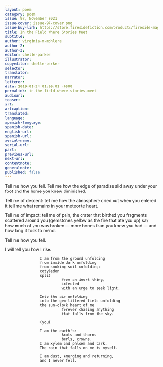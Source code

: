 ```yaml
---
layout: poem
category: poem
issue: 97, November 2021
issue-cover: issue-97-cover.png
issue-buy-link: https://store.firesidefiction.com/products/fireside-magazine-issue-97-november-2021
title: In the Field Where Stories Meet
subtitle:
author: virginia-m-mohlere
author-2:
author-3:
editor: chelle-parker
illustrator:
copyeditor: chelle-parker
selector:
translator:
narrator:
letterer:
date: 2019-01-24 01:00:01 -0500
permalink: in-the-field-where-stories-meet
audiourl:
teaser:
art:
artcaption:
translated:
language:
spanish-language:
spanish-date:
english-url:
spanish-url:
serial-name:
serial-url:
part:
previous-url:
next-url:
contentnote:
generalnote:
published: false
---
```


Tell me how you fell.
Tell me
          how the edge of paradise
          slid away under your foot
          and the home you knew
          diminished.

Tell me of descent:
tell me
          how the atmosphere cried out when you entered it
tell me
          what remains in your meteorite heart.

Tell me of impact:
          tell me of pain,
          the crater that birthed you
          fragments scattered around you
          (gemstones yellow as the fire that ate you up)
say
how much of you was broken —
          more bones than you knew you had —
and how long it took to mend.

Tell me how you fell.

I will tell you how I rise.

                    I am from the ground unfolding
                    from inside dark unfolding
                    from smoking soil unfolding:
                    cotyledon
                    split
                              from an inert thing,
                              infected
                              with an urge to seek light.

                    Into the air unfolding
                    into the gem-littered field unfolding
                    the sun-clock heart of me
                              forever chasing anything
                              that falls from the sky.

                    (you)

                    I am the earth's:
                              knots and thorns
                              burls, crowns.
                    I am xylem and phloem and bark.
                    The rain that falls on me is myself.

                    I am dust, emerging and returning,
                    and I never fell.
